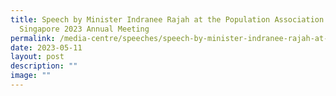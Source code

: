 ```yaml
---
title: Speech by Minister Indranee Rajah at the Population Association of
  Singapore 2023 Annual Meeting
permalink: /media-centre/speeches/speech-by-minister-indranee-rajah-at-the-pas-2023-annual-meeting/
date: 2023-05-11
layout: post
description: ""
image: ""
---
```

